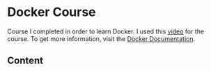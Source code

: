 # Docker Course #

Course I completed in order to learn Docker. I used this [video](https://www.youtube.com/watch?v=9zUHg7xjIqQ) for the course. To get more information, visit the [Docker Documentation](https://docs.docker.com/).

## Content ##

